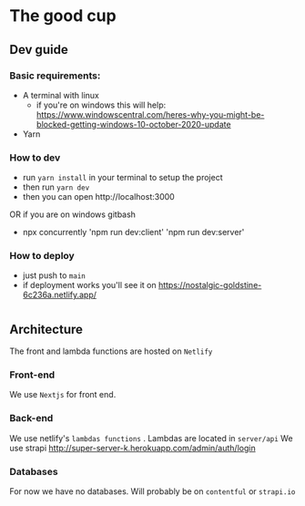 # The good cup

## Dev guide

### Basic requirements:

- A terminal with linux
  - if you're on windows this will help: https://www.windowscentral.com/heres-why-you-might-be-blocked-getting-windows-10-october-2020-update
- Yarn

### How to dev

- run `yarn install` in your terminal to setup the project
- then run `yarn dev`
- then you can open http://localhost:3000

OR if you are on windows gitbash

- npx concurrently 'npm run dev:client' 'npm run dev:server'

### How to deploy

- just push to `main`
- if deployment works you'll see it on https://nostalgic-goldstine-6c236a.netlify.app/

#

## Architecture

The front and lambda functions are hosted on `Netlify`

### Front-end

We use `Nextjs` for front end.

### Back-end

We use netlify's `lambdas functions` . Lambdas are located in `server/api`
We use strapi http://super-server-k.herokuapp.com/admin/auth/login

### Databases

For now we have no databases. Will probably be on `contentful` or `strapi.io`
